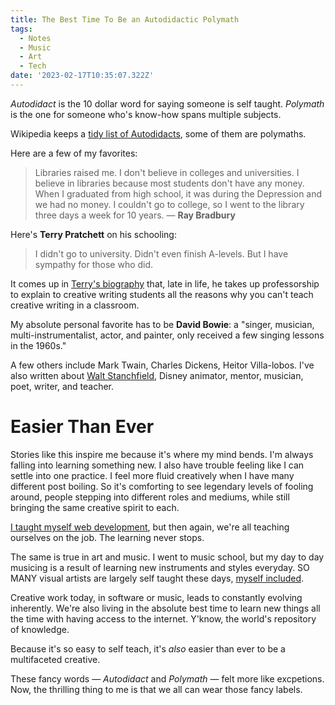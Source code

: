 ```yaml
---
title: The Best Time To Be an Autodidactic Polymath
tags:
  - Notes
  - Music
  - Art
  - Tech
date: '2023-02-17T10:35:07.322Z'
---
```


_Autodidact_ is the 10 dollar word for saying someone is self taught. _Polymath_ is the one for someone who's know-how spans multiple subjects.

Wikipedia keeps a [tidy list of Autodidacts](https://en.wikipedia.org/wiki/List_of_autodidacts), some of them are polymaths.

Here are a few of my favorites:

> Libraries raised me. I don't believe in colleges and universities. I believe in libraries because most students don't have any money. When I graduated from high school, it was during the Depression and we had no money. I couldn't go to college, so I went to the library three days a week for 10 years. — **Ray Bradbury**

Here's **Terry Pratchett** on his schooling:

> I didn't go to university. Didn't even finish A-levels. But I have sympathy for those who did.

It comes up in [Terry's biography](/pratchettandinspiration) that, late in life, he takes up professorship to explain to creative writing students all the reasons why you can't teach creative writing in a classroom.

My absolute personal favorite has to be **David Bowie**: a "singer, musician, multi-instrumentalist, actor, and painter, only received a few singing lessons in the 1960s."

A few others include Mark Twain, Charles Dickens, Heitor Villa-lobos. I've also written about [Walt Stanchfield](/impressionminusexpression), Disney animator, mentor, musician, poet, writer, and teacher.

# Easier Than Ever

Stories like this inspire me because it's where my mind bends. I'm always falling into learning something new. I also have trouble feeling like I can settle into one practice. I feel more fluid creatively when I have many different post boiling. So it's comforting to see legendary levels of fooling around, people stepping into different roles and mediums, while still bringing the same creative spirit to each.

[I taught myself web development](/learntodev), but then again, we're all teaching ourselves on the job. The learning never stops.

The same is true in art and music. I went to music school, but my day to day musicing is a result of learning new instruments and styles everyday. SO MANY visual artists are largely self taught these days, [myself included](/art).

Creative work today, in software or music, leads to constantly evolving inherently. We're also living in the absolute best time to learn new things all the time with having access to the internet. Y'know, the world's repository of knowledge.

Because it's so easy to self teach, it's _also_ easier than ever to be a multifaceted creative.

These fancy words — _Autodidact_ and _Polymath_ — felt more like excpetions. Now, the thrilling thing to me is that we all can wear those fancy labels.
